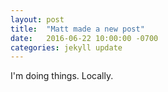 ```yaml
---
layout: post
title:  "Matt made a new post"
date:   2016-06-22 10:00:00 -0700
categories: jekyll update
---
```

I'm doing things. Locally.
